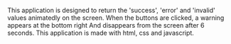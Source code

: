 This application is designed to return the 'success', 'error' and 'invalid' values ​​animatedly on the screen.
When the buttons are clicked, a warning appears at the bottom right 
And disappears from the screen after 6 seconds. 
This application is made with html, css and javascript.
